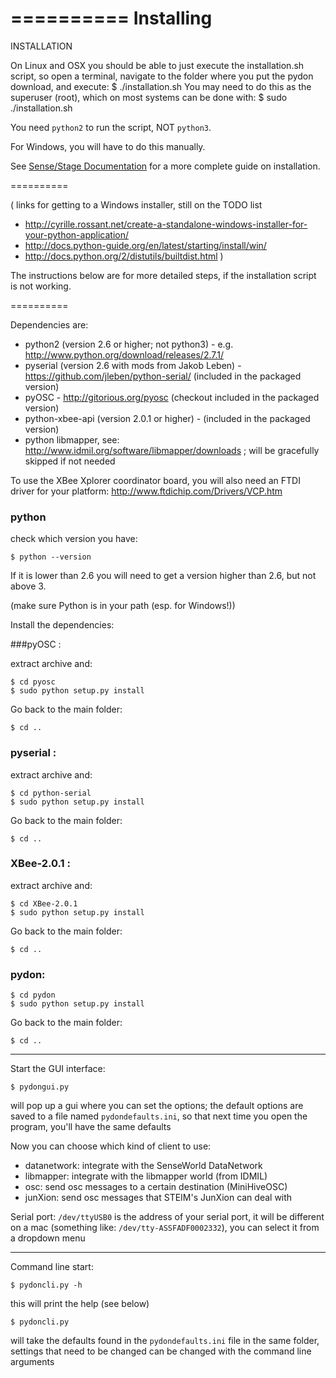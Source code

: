 ==========
Installing
==========

INSTALLATION

On Linux and OSX you should be able to just execute the installation.sh script, so open a terminal, navigate to the folder where you put the pydon download, and execute:
    $ ./installation.sh
You may need to do this as the superuser (root), which on most systems can be done with:
    $ sudo ./installation.sh
    

You need `python2` to run the script, NOT `python3`.

For Windows, you will have to do this manually.


See [Sense/Stage Documentation](https://docs.sensestage.eu/minibee/install-the-hive-software.html) for a more complete guide on installation.



==========


(
links for getting to a Windows installer, still on the TODO list
* http://cyrille.rossant.net/create-a-standalone-windows-installer-for-your-python-application/
* http://docs.python-guide.org/en/latest/starting/install/win/
* http://docs.python.org/2/distutils/builtdist.html
)


The instructions below are for more detailed steps, if the installation script is not working.

==========

Dependencies are:
* python2 (version 2.6 or higher; not python3) - e.g. http://www.python.org/download/releases/2.7.1/
* pyserial (version 2.6 with mods from Jakob Leben) - https://github.com/jleben/python-serial/ (included in the packaged version)
* pyOSC - http://gitorious.org/pyosc (checkout included in the packaged version)
* python-xbee-api (version 2.0.1 or higher) - (included in the packaged version)
* python libmapper, see: http://www.idmil.org/software/libmapper/downloads ; will be gracefully skipped if not needed

To use the XBee Xplorer coordinator board, you will also need an FTDI driver for your platform: http://www.ftdichip.com/Drivers/VCP.htm

### python

check which version you have:

    $ python --version
    
If it is lower than 2.6 you will need to get a version higher than 2.6, but not above 3.

(make sure Python is in your path (esp. for Windows!))

Install the dependencies:

###pyOSC :

extract archive and:

    $ cd pyosc
    $ sudo python setup.py install

Go back to the main folder:

    $ cd ..

### pyserial :

extract archive and:

    $ cd python-serial
    $ sudo python setup.py install

Go back to the main folder:

    $ cd ..

### XBee-2.0.1 :

extract archive and:

    $ cd XBee-2.0.1
    $ sudo python setup.py install

Go back to the main folder:

    $ cd ..

### pydon:

    $ cd pydon
    $ sudo python setup.py install

Go back to the main folder:

    $ cd ..


-------------------------------------------------------------------  
Start the GUI interface:

    $ pydongui.py

will pop up a gui where you can set the options; the default options are saved to a file named `pydondefaults.ini`, so that next time you open the program, you'll have the same defaults

Now you can choose which kind of client to use:
  - datanetwork: integrate with the SenseWorld DataNetwork
  - libmapper: integrate with the libmapper world (from IDMIL)
  - osc: send osc messages to a certain destination (MiniHiveOSC)
  - junXion: send osc messages that STEIM's JunXion can deal with

Serial port:
`/dev/ttyUSB0` is the address of your serial port, it will be different on a mac (something like: `/dev/tty-ASSFADF0002332`), you can select it from a dropdown menu

-------------------------------------------------------------------
Command line start:

    $ pydoncli.py -h
  this will print the help (see below)

    $ pydoncli.py
    
  will take the defaults found in the `pydondefaults.ini` file in the same folder, settings that need to be changed can be changed with the command line arguments

